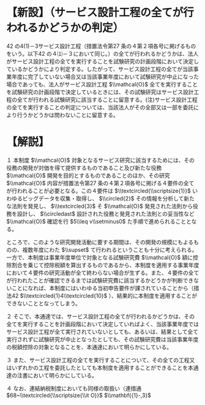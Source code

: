 # 【新設】（サービス設計工程の全てが行われるかどうかの判定）

42 の4(1)－3サービス設計工程（措置法令第27 条の４第２項各号に掲げるものをいう。以下42 の４⑴－３において同じ。）の全てが行われるかどうかは、法人がサービス設計工程の全てを実行することを試験研究の計画段階において決定しているかどうかにより判定する。したがって、サービス設計工程の全てが当該事業年度に完了していない場合又は当該事業年度において試験研究が中止になった場合であっても、法人がサービス設計工程 $\\mathcal{O}$ 全てを実行することを試験研究の計画段階で決定しているときには、その試験研究はサービス設計工程の全てが行われる試験研究に該当することに留意する。(注)サービス設計工程の全てを実行することの判定については、当該法人がその全部又は一部を委託により行うかどうかは問わないことに留意する。

# 【解説】

１ 本制度 $\\mathcal{O}$ 対象となるサービス研究に該当するためには、その役務の開発が対価を得て提供するものであること及び新たな役務 $\\mathcal{O}$ 開発を目的とするものであることのほか、その研究 $\\mathcal{O}$ 内容が措置法令第27 条の４第２項各号に掲げる４要件の全てが行われることが必要となる。この４要件は $\\textcircled{\\scriptsize{1}}$ いわゆるビッグデータを収集・取得し、 $\\circled{2}$ その情報を分析して新たな法則を発見し、 $\\textcircled{3}$ そ $\\mathcal{O}$ 発見された法則から役務を設計し、 $\\circledast$ 設計された役務と発見された法則との妥当性など $\\mathcal{O}$ 確認を行 $5\\leq v\\setminus0$ た手順で進められることとなる。

ところで、このような研究開発活動に要する期間は、その開発の規模にもよるものの、複数年度にわた $\\supset$ て行われるということも十分に考えられる。一方で、本制度は事業年度単位で対象となる試験研究費 $\\mathcal{O}$ 額に控除割合を乗じて控除税額を算出するものであるから、本制度を適用する事業年度において４要件の研究活動が全て終わらない場合が生ずる。また、４要件の全てが行われたことが確認できるまでは試験研究費に該当するかどうかが判断できないことになれば、本制度にはいわゆる当初申告要件が課されていることから（措法42 $\\textcircled{1}4\\textcircled{10}$ ）、結果的に本制度を適用することができないこととなってしまう。

２ そこで、本通達では、サービス設計工程の全てが行われるかどうかは、その全てを実行することを計画段階において決定していればよく、当該事業年度ではサービス設計工程が全て実行されていないとしても、あるいは、結果として全て実行されずに試験研究が中止となったとしても、その試験研究費は当該事業年度の税額控除の対象となることを、本通達において明らかにしている。

３ また、サービス設計工程の全てを実行することについて、その全ての工程又はいずれかの工程を委託したとしても本制度を適用することができることを本通達の注書において明らかにしている。

４ なお、連結納税制度においても同様の取扱い（連措通 $68~\\textcircled{\\scriptsize{\\it O}}$ $\\mathbf{{1}-,3}$